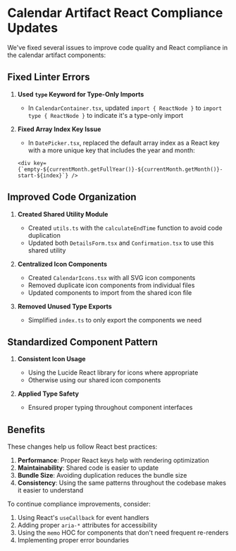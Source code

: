 # Calendar Artifact React Compliance Updates

We've fixed several issues to improve code quality and React compliance in the calendar artifact components:

## Fixed Linter Errors

1. **Used `type` Keyword for Type-Only Imports**
   - In `CalendarContainer.tsx`, updated `import { ReactNode }` to `import type { ReactNode }` to indicate it's a type-only import

2. **Fixed Array Index Key Issue**
   - In `DatePicker.tsx`, replaced the default array index as a React key with a more unique key that includes the year and month: 
   ```tsx
   <div key={`empty-${currentMonth.getFullYear()}-${currentMonth.getMonth()}-start-${index}`} />
   ```

## Improved Code Organization

1. **Created Shared Utility Module**
   - Created `utils.ts` with the `calculateEndTime` function to avoid code duplication 
   - Updated both `DetailsForm.tsx` and `Confirmation.tsx` to use this shared utility

2. **Centralized Icon Components**
   - Created `CalendarIcons.tsx` with all SVG icon components
   - Removed duplicate icon components from individual files
   - Updated components to import from the shared icon file

3. **Removed Unused Type Exports**
   - Simplified `index.ts` to only export the components we need

## Standardized Component Pattern

1. **Consistent Icon Usage**
   - Using the Lucide React library for icons where appropriate
   - Otherwise using our shared icon components

2. **Applied Type Safety**
   - Ensured proper typing throughout component interfaces

## Benefits

These changes help us follow React best practices:

1. **Performance**: Proper React keys help with rendering optimization
2. **Maintainability**: Shared code is easier to update 
3. **Bundle Size**: Avoiding duplication reduces the bundle size
4. **Consistency**: Using the same patterns throughout the codebase makes it easier to understand

To continue compliance improvements, consider:

1. Using React's `useCallback` for event handlers
2. Adding proper `aria-*` attributes for accessibility 
3. Using the `memo` HOC for components that don't need frequent re-renders
4. Implementing proper error boundaries 